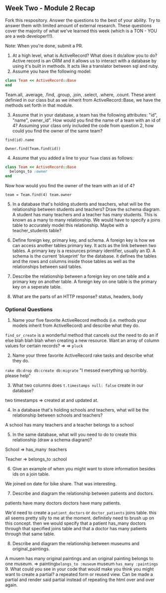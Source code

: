 ## Week Two - Module 2 Recap

Fork this respository. Answer the questions to the best of your ability. Try to answer them with limited amount of external research. These questions cover the majority of what we've learned this week (which is a TON - YOU are a web developer!!!).

Note: When you're done, submit a PR.

1. At a high level, what is ActiveRecord? What does it do/allow you to do?
Active record is an ORM and it allows us to interact with a database by using it's built in methods. It acts like a translator between sql and ruby.
2. Assume you have the following model:

```ruby
class Team << ActiveRecord::Base
end
```
Team.all, .average, .find, .group, .join, .select, .where, .count. These arent definied in our class but as we inherit from ActiveRecord::Base, we have the methods set forth in that module.

3. Assume that in your database, a team has the following attributes: "id", "name", owner_id". How would you find the name of a team with an id of 4? Assuming your class only included the code from question 2, how could you find the owner of the same team?

`find(id).name`

`Owner.find(Team.find(id))`

4. Assume that you added a line to your `Team` class as follows:

```ruby
class Team << ActiveRecord::Base
  belongs_to :owner
end
```

Now how would you find the owner of the team with an id of 4?

`team = Team.find(4) team.owner`

5. In a database that's holding students and teachers, what will be the relationship between students and teachers? Draw the schema diagram.
A student has many teachers and a teacher has many students.
This is known as a many to many relationship. We would have to specify a joins table to accurately model this relationship. Maybe with a teacher_students table?
6. Define foreign key, primary key, and schema.
A foreign key is how we can access another tables primary key. It acts as the link between two tables. A primary key is a resources primary identifier, usually an ID. A schema is the current 'blueprint' for the database. it defines the tables and the rows and columns inside those tables as well as the relationships between said tables.

7. Describe the relationship between a foreign key on one table and a primary key on another table.
A foreign key on one table is the primary key on a seperate table.
8. What are the parts of an HTTP response?
status, headers, body

### Optional Questions

1. Name your five favorite ActiveRecord methods (i.e. methods your models inherit from ActiveRecord) and describe what they do.

`find_or_create` is a wonderful method that cancels out the need to do an if else blah blah blah when creating a new resource.
Want an array of column values for certain records? => => `pluck`


2. Name your three favorite ActiveRecord rake tasks and describe what they do.

`rake db:drop db:create db:migrate` "I messed everything up horribly. please help"

3. What two columns does `t.timestamps null: false` create in our database?

two timestamps => created at and updated at.

4. In a database that's holding schools and teachers, what will be the relationship between schools and teachers?

A school has many teachers and a teacher belongs to a school

5. In the same database, what will you need to do to create this relationship (draw a schema diagram)?

School  => has_many   :teachers

Teacher => belongs_to :school

6. Give an example of when you might want to store information besides ids on a join table.

We joined on date for bike share. That was interesting.

7. Describe and diagram the relationship between patients and doctors.

patients have many doctors doctors have many patients.

We'd need to create a `patient_doctors` or `doctor_patients` joins table. this all seems pretty silly to me at the moment. definitely need to brush up on this concept. then we would specify that a patient has_many doctors through that specified joins table and that a doctor has many patients through that same table.

8. Describe and diagram the relationship between museums and original_paintings.

A musem has many original paintings and an original painting belongs to one museum. => painting`belongs_to :museum` museum `has_many :paintings`
9. What could you see in your code that would make you think you might want to create a partial?
a repeated form or reused view. Can be made a partial and render said partial instead of repeating the html over and over again.
